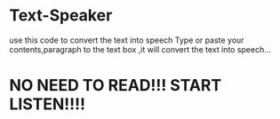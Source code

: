 # Text-Speaker

use this code to convert the text into speech
Type or paste your contents,paragraph to the text box ,it will convert the text into speech...
# NO NEED TO READ!!!              START LISTEN!!!!

